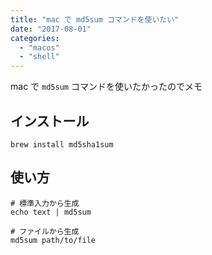 ```yaml
---
title: "mac で md5sum コマンドを使いたい"
date: "2017-08-01"
categories: 
  - "macos"
  - "shell"
---
```


mac で `md5sum` コマンドを使いたかったのでメモ

## インストール

```
brew install md5sha1sum
```

## 使い方

```
# 標準入力から生成
echo text | md5sum

# ファイルから生成
md5sum path/to/file
```
